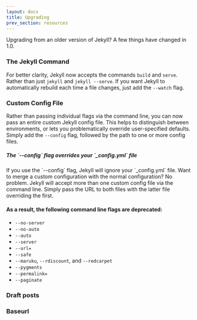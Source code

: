 ```yaml
---
layout: docs
title: Upgrading
prev_section: resources
---
```


Upgrading from an older version of Jekyll? A few things have changed in 1.0.

### The Jekyll Command

For better clarity, Jekyll now accepts the commands `build` and `serve`. Rather than just `jekyll` and `jekyll --serve`. If you want Jekyll to automatically rebuild each time a file changes, just add the `--watch` flag.

### Custom Config File

Rather than passing individual flags via the command line, you can now pass an entire custom Jekyll config file. This helps to distinguish between environments, or lets you problematically override user-specified defaults. Simply add the `--config` flag, followed by the path to one or more config files.

<div class="note info">
  <h5 mardown="1">The `--config` flag overrides your `_config.yml` file</h5>
  <p markdown="1">If you use the `--config` flag, Jekyll will ignore your `_config.yml` file. Want to merge a custom configuration with the normal configuration? No problem. Jekyll will accept more than one custom config file via the command line. Simply pass the URL to both files with the latter file overriding the first.</p>
</div>

#### As a result, the following command line flags are deprecated:

* `--no-server`
* `--no-auto`
* `--auto`
* `--server`
* `--url=`
* `--safe`
* `--maruku`, `--rdiscount`, and `--redcarpet`
* `--pygments`
* `--permalink=`
* `--paginate`

### Draft posts

### Baseurl